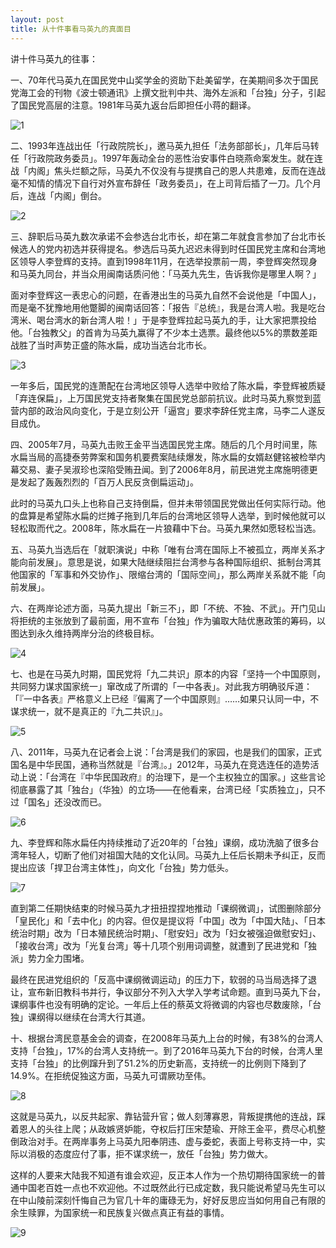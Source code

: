 ```yaml
---
layout: post
title: 从十件事看马英九的真面目
---
```


讲十件马英九的往事：

一、70年代马英九在国民党中山奖学金的资助下赴美留学，在美期间多次于国民党海工会的刊物《波士顿通讯》上撰文批判中共、海外左派和「台独」分子，引起了国民党高层的注意。1981年马英九返台后即担任小蒋的翻译。

![1](/images/20230233/1.png "1")

二、1993年连战出任「行政院院长」，邀马英九担任「法务部部长」，几年后马转任「行政院政务委员」。1997年轰动全台的恶性治安事件白晓燕命案发生。就在连战「内阁」焦头烂额之际，马英九不仅没有与提携自己的恩人共患难，反而在连战毫不知情的情况下自行对外宣布辞任「政务委员」，在上司背后插了一刀。几个月后，连战「内阁」倒台。

![2](/images/20230233/2.png "2")  

三、辞职后马英九数次承诺不会参选台北市长，却在第二年就食言参加了台北市长候选人的党内初选并获得提名。参选后马英九迟迟未得到时任国民党主席和台湾地区领导人李登辉的支持。直到1998年11月，在选举投票前一周，李登辉突然现身和马英九同台，并当众用闽南话质问他：「马英九先生，告诉我你是哪里人啊？」

面对李登辉这一表忠心的问题，在香港出生的马英九自然不会说他是「中国人」，而是毫不犹豫地用他蹩脚的闽南话回答：「报告『总统』，我是台湾人啦。我是吃台湾米、喝台湾水的新台湾人啦！」于是李登辉拉起马英九的手，让大家把票投给他。「台独教父」的首肯为马英九赢得了不少本土选票。最终他以5%的票数差距战胜了当时声势正盛的陈水扁，成功当选台北市长。

![3](/images/20230233/3.png "3")

一年多后，国民党的连萧配在台湾地区领导人选举中败给了陈水扁，李登辉被质疑「弃连保扁」，上万国民党支持者聚集在国民党总部前抗议。此时马英九察觉到蓝营内部的政治风向变化，于是立刻公开「逼宫」要求李辞任党主席，马李二人遂反目成仇。

四、2005年7月，马英九击败王金平当选国民党主席。随后的几个月时间里，陈水扁当局的高捷泰劳弊案和国务机要费案陆续爆发，陈水扁的女婿赵健铭被检举内幕交易、妻子吴淑珍也深陷受贿丑闻。到了2006年8月，前民进党主席施明德更是发起了轰轰烈烈的「百万人民反贪倒扁运动」。

此时的马英九口头上也称自己支持倒扁，但并未带领国民党做出任何实际行动。他的盘算是希望陈水扁的烂摊子拖到几年后的台湾地区领导人选举，到时候他就可以轻松取而代之。2008年，陈水扁在一片狼藉中下台。马英九果然如愿轻松当选。

五、马英九当选后在「就职演说」中称「唯有台湾在国际上不被孤立，两岸关系才能向前发展」。意思是说，如果大陆继续阻拦台湾参与各种国际组织、抵制台湾其他国家的「军事和外交协作」、限缩台湾的「国际空间」，那么两岸关系就不能「向前发展」。

六、在两岸论述方面，马英九提出「新三不」，即「不统、不独、不武」。开门见山将拒统的主张放到了最前面，用不宣布「台独」作为骗取大陆优惠政策的筹码，以图达到永久维持两岸分治的终极目标。

![4](/images/20230233/4.png "4")

七、也是在马英九时期，国民党将「九二共识」原本的内容「坚持一个中国原则，共同努力谋求国家统一」窜改成了所谓的「一中各表」。对此我方明确驳斥道：「『一中各表』严格意义上已经『偏离了一个中国原则』……如果只认同一中，不谋求统一，就不是真正的『九二共识』」。

![5](/images/20230233/5.png "5")

八、2011年，马英九在记者会上说：「台湾是我们的家园，也是我们的国家，正式国名是中华民国，通称当然就是『台湾』。」2012年，马英九在竞选连任的造势活动上说：「台湾在『中华民国政府』的治理下，是一个主权独立的国家。」这些言论彻底暴露了其「独台」（华独）的立场——在他看来，台湾已经「实质独立」，只不过「国名」还没改而已。

![6](/images/20230233/6.png "6")

九、李登辉和陈水扁任内持续推动了近20年的「台独」课纲，成功洗脑了很多台湾年轻人，切断了他们对祖国大陆的文化认同。马英九上任后长期未予纠正，反而提出应该「捍卫台湾主体性」，向文化「台独」势力低头。

![7](/images/20230233/7.png "7")

直到第二任期快结束的时候马英九才扭扭捏捏地推动「课纲微调」，试图删除部分「皇民化」和「去中化」的内容。但仅是提议将「中国」改为「中国大陆」、「日本统治时期」改为「日本殖民统治时期」、「慰安妇」改为「妇女被强迫做慰安妇」、「接收台湾」改为「光复台湾」等十几项个别用词调整，就遭到了民进党和「独派」势力全力围堵。

最终在民进党组织的「反高中课纲微调运动」的压力下，软弱的马当局选择了退让，宣布新旧教科书并行，争议部分不列入大学入学考试命题。直到马英九下台，课纲事件也没有明确的定论。一年后上任的蔡英文将微调的内容也尽数废除，「台独」课纲得以继续在台湾大行其道。

十、根据台湾民意基金会的调查，在2008年马英九上台的时候，有38%的台湾人支持「台独」，17%的台湾人支持统一。到了2016年马英九下台的时候，台湾人里支持「台独」的比例蹿升到了51.2%的历史新高，支持统一的比例则下降到了14.9%。在拒统促独这方面，马英九可谓厥功至伟。

![8](/images/20230233/8.png "8")

这就是马英九，以反共起家、靠钻营升官；做人刻薄寡恩，背叛提携他的连战，踩着恩人的头往上爬；从政嫉贤妒能，夺权后打压宋楚瑜、开除王金平，费尽心机整倒政治对手。在两岸事务上马英九阳奉阴违、虚与委蛇，表面上号称支持一中，实际以消极的态度应付了事，拒不谋求统一，放任「台独」势力做大。

这样的人要来大陆我不知道有谁会欢迎，反正本人作为一个热切期待国家统一的普通中国老百姓一点也不欢迎他。不过既然此行已成定数，我只能说希望马先生可以在中山陵前深刻忏悔自己为官几十年的庸碌无为，好好反思应当如何用自己有限的余生赎罪，为国家统一和民族复兴做点真正有益的事情。

![9](/images/20230233/9.png "9")
